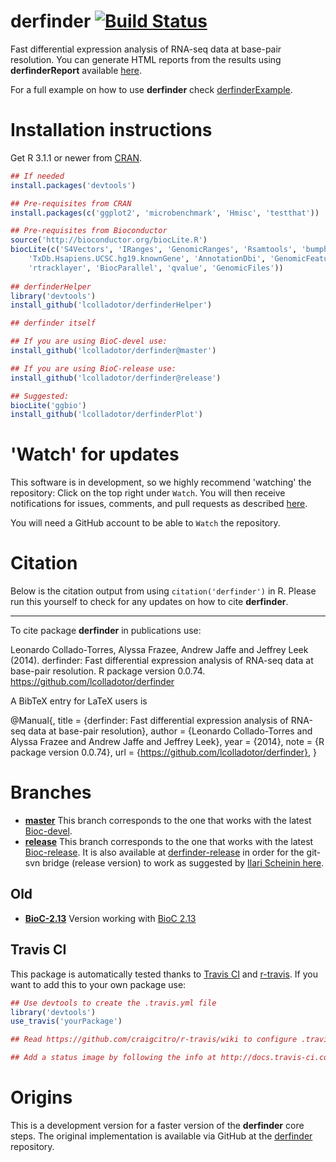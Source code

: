derfinder [![Build Status](https://travis-ci.org/lcolladotor/derfinder.svg)](https://travis-ci.org/lcolladotor/derfinder)
=========

Fast differential expression analysis of RNA-seq data at base-pair resolution. 
You can generate HTML reports from the results using __derfinderReport__ 
available [here](https://github.com/lcolladotor/derfinderReport).

For a full example on how to use __derfinder__ check 
[derfinderExample](https://github.com/lcolladotor/derfinderExample).

# Installation instructions

Get R 3.1.1 or newer from [CRAN](http://cran.r-project.org/).

```R
## If needed
install.packages('devtools')

## Pre-requisites from CRAN
install.packages(c('ggplot2', 'microbenchmark', 'Hmisc', 'testthat'))

## Pre-requisites from Bioconductor
source('http://bioconductor.org/biocLite.R')
biocLite(c('S4Vectors', 'IRanges', 'GenomicRanges', 'Rsamtools', 'bumphunter', 'biovizBase',
    'TxDb.Hsapiens.UCSC.hg19.knownGene', 'AnnotationDbi', 'GenomicFeatures', 'GenomeInfoDb',
    'rtracklayer', 'BiocParallel', 'qvalue', 'GenomicFiles'))
    
## derfinderHelper
library('devtools')
install_github('lcolladotor/derfinderHelper')

## derfinder itself

## If you are using BioC-devel use:
install_github('lcolladotor/derfinder@master')

## If you are using BioC-release use:
install_github('lcolladotor/derfinder@release')

## Suggested:
biocLite('ggbio')
install_github('lcolladotor/derfinderPlot')
```

# 'Watch' for updates

This software is in development, so we highly recommend 'watching' the 
repository: Click on the top right under `Watch`. You will then receive 
notifications for issues, comments, and pull requests as described 
[here](https://help.github.com/articles/notifications).

You will need a GitHub account to be able to `Watch` the repository.

# Citation

Below is the citation output from using `citation('derfinder')` in R. Please 
run this yourself to check for any updates on how to cite __derfinder__.

---

To cite package __derfinder__ in publications use:

Leonardo Collado-Torres, Alyssa Frazee, Andrew Jaffe and Jeffrey Leek (2014). 
derfinder: Fast differential expression analysis of RNA-seq data at base-pair 
resolution. R package version 0.0.74. https://github.com/lcolladotor/derfinder

A BibTeX entry for LaTeX users is

@Manual{,
    title = {derfinder: Fast differential expression analysis of RNA-seq data 
        at base-pair resolution},
    author = {Leonardo Collado-Torres and Alyssa Frazee and Andrew Jaffe 
        and Jeffrey Leek},
    year = {2014},
    note = {R package version 0.0.74},
    url = {https://github.com/lcolladotor/derfinder},
}


# Branches

* [__master__](https://github.com/lcolladotor/derfinder/tree/master) This 
branch corresponds to the one that works with the latest 
[Bioc-devel](http://master.bioconductor.org/packages/devel).
* [__release__](https://github.com/lcolladotor/derfinder/tree/release) This 
branch corresponds to the one that works with the latest [Bioc-release](http://master.bioconductor.org/packages/release). It is also
available at [derfinder-release](https://github.com/lcolladotor/derfinder-release) in order for the git-svn bridge (release version) to work as suggested by [Ilari Scheinin here](https://www.mail-archive.com/bioc-devel@r-project.org/msg01967.html).

## Old

* [__BioC-2.13__](https://github.com/lcolladotor/derfinder/tree/BioC-2.13) 
Version working with [BioC 2.13](http://master.bioconductor.org/packages/2.13)

## Travis CI

This package is automatically tested thanks to [Travis CI](travis-ci.org) and [r-travis](https://github.com/craigcitro/r-travis). If you want to add this to your own package use:

```R
## Use devtools to create the .travis.yml file
library('devtools')
use_travis('yourPackage')

## Read https://github.com/craigcitro/r-travis/wiki to configure .travis.yml appropriately

## Add a status image by following the info at http://docs.travis-ci.com/user/status-images/
```

# Origins

This is a development version for a faster version of the __derfinder__ core 
steps. The original implementation is available via GitHub at the 
[derfinder](https://github.com/alyssafrazee/derfinder) repository.
